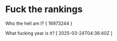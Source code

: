 # Fuck the rankings

Who the hell am I?
{ 16973244 }

What fucking year is it?
[ 2025-03-24T04:36:40Z ]
